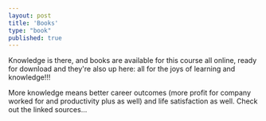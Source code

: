 ```yaml
---
layout: post
title: 'Books'
type: "book"
published: true
---
```


Knowledge is there, and books are available for this course all online, ready for download and they're also up here: all for the joys of learning and knowledge!!!

More knowledge means better career outcomes (more profit for company worked for and productivity plus as well) and life satisfaction as well. Check out the linked sources...
